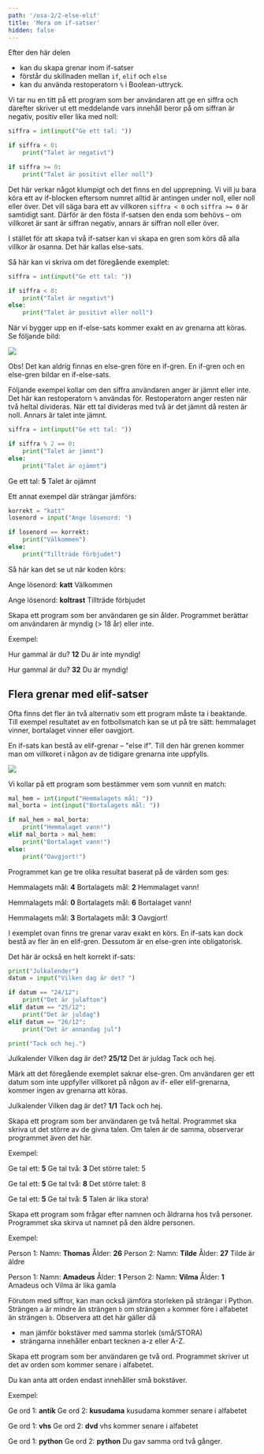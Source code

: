 ```yaml
---
path: '/osa-2/2-else-elif'
title: 'Mera om if-satser'
hidden: false
---
```



<text-box variant='learningObjectives' name='Lärandemål'>

Efter den här delen

* kan du skapa grenar inom if-satser
* förstår du skillnaden mellan `if`, `elif` och `else`
* kan du använda restoperatorn `%` i Boolean-uttryck.

</text-box>

Vi tar nu en titt på ett program som ber användaren att ge en siffra och därefter skriver ut ett meddelande vars innehåll beror på om siffran är negativ, positiv eller lika med noll:

```python
siffra = int(input("Ge ett tal: "))

if siffra < 0:
    print("Talet är negativt")

if siffra >= 0:
    print("Talet är positivt eller noll")
```

Det här verkar något klumpigt och det finns en del upprepning. Vi vill ju bara köra ett av if-blocken eftersom numret alltid är antingen under noll, eller noll eller över. Det vill säga bara ett av villkoren `siffra < 0` och `siffra >= 0` är samtidigt sant. Därför är den fösta if-satsen den enda som behövs – om villkoret är sant är siffran negativ, annars är siffran noll eller över.

I stället för att skapa två if-satser kan vi skapa en gren som körs då alla villkor är osanna. Det här kallas else-sats.

Så här kan vi skriva om det föregående exemplet:

```python
siffra = int(input("Ge ett tal: "))

if siffra < 0:
    print("Talet är negativt")
else:
    print("Talet är positivt eller noll")
```

När vi bygger upp en if-else-sats kommer exakt en av grenarna att köras. Se följande bild:

<img src="2_2_1.png">

Obs! Det kan aldrig finnas en else-gren före en if-gren. En if-gren och en else-gren bildar en if-else-sats.

Följande exempel kollar om den siffra användaren anger är jämnt eller inte. Det här kan restoperatorn `%` användas för. Restoperatorn anger resten när två heltal divideras. När ett tal divideras med två är det jämnt då resten är noll. Annars är talet inte jämnt.

```python
siffra = int(input("Ge ett tal: "))

if siffra % 2 == 0:
    print("Talet är jämnt")
else:
    print("Talet är ojämnt")
```

<sample-output>

Ge ett tal: **5**
Talet är ojämnt

</sample-output>

Ett annat exempel där strängar jämförs:

```python
korrekt = "katt"
losenord = input("Ange lösenord: ")

if losenord == korrekt:
    print("Välkommen")
else:
    print("Tillträde förbjudet")
```

Så här kan det se ut när koden körs:

<sample-output>

Ange lösenord: **katt**
Välkommen

</sample-output>

<sample-output>

Ange lösenord: **koltrast**
Tillträde förbjudet

</sample-output>


<in-browser-programming-exercise name="Myndig eller inte?" tmcname="osa02-04_taysi_ikaisyys" height="400px">

Skapa ett program som ber användaren ge sin ålder. Programmet berättar om användaren är myndig (> 18 år) eller inte.

Exempel:

<sample-output>

Hur gammal är du? **12**
Du är inte myndig!

</sample-output>


<sample-output>

Hur gammal är du? **32**
Du är myndig!

</sample-output>

</in-browser-programming-exercise>

## Flera grenar med elif-satser

Ofta finns det fler än två alternativ som ett program måste ta i beaktande. Till exempel resultatet av en fotbollsmatch kan se ut på tre sätt: hemmalaget vinner, bortalaget vinner eller oavgjort.

En if-sats kan bestå av elif-grenar – "else if". Till den här grenen kommer man om villkoret i någon av de tidigare grenarna inte uppfylls.

<img src="2_2_2.png">

Vi kollar på ett program som bestämmer vem som vunnit en match:

```python
mal_hem = int(input("Hemmalagets mål: "))
mal_borta = int(input("Bortalagets mål: "))

if mal_hem > mal_borta:
    print("Hemmalaget vann!")
elif mal_borta > mal_hem:
    print("Bortalaget vann!")
else:
    print("Oavgjort!")
```

Programmet kan ge tre olika resultat baserat på de värden som ges:

<sample-output>

Hemmalagets mål: **4**
Bortalagets mål: **2**
Hemmalaget vann!

</sample-output>

<sample-output>

Hemmalagets mål: **0**
Bortalagets mål: **6**
Bortalaget vann!

</sample-output>

<sample-output>

Hemmalagets mål: **3**
Bortalagets mål: **3**
Oavgjort!

</sample-output>

I exemplet ovan finns tre grenar varav exakt en körs. En if-sats kan dock bestå av fler än en elif-gren. Dessutom är en else-gren inte obligatorisk.

Det här är också en helt korrekt if-sats:

```python
print("Julkalender")
datum = input("Vilken dag är det? ")

if datum == "24/12":
    print("Det är julafton")
elif datum == "25/12":
    print("Det är juldag")
elif datum == "26/12":
    print("Det är annandag jul")

print("Tack och hej.")
```

<sample-output>

Julkalender
Vilken dag är det? **25/12**
Det är juldag
Tack och hej.

</sample-output>

Märk att det föregående exemplet saknar else-gren. Om användaren ger ett datum som inte uppfyller villkoret på någon av if- eller elif-grenarna, kommer ingen av grenarna att köras.

<sample-output>

Julkalender
Vilken dag är det? **1/1**
Tack och hej.

</sample-output>

<in-browser-programming-exercise name="Större eller lika med" tmcname="osa02-05_suurempi_tai_yhtasuuri"  height="400px">

Skapa ett program som ber användaren ge två heltal. Programmet ska skriva ut det större av de givna talen. Om talen är de samma, observerar programmet även det här.

Exempel:

<sample-output>

Ge tal ett: **5**
Ge tal två: **3**
Det större talet: 5

</sample-output>

<sample-output>

Ge tal ett: **5**
Ge tal två: **8**
Det större talet: 8

</sample-output>

<sample-output>

Ge tal ett: **5**
Ge tal två: **5**
Talen är lika stora!

</sample-output>

</in-browser-programming-exercise>


<in-browser-programming-exercise name="Äldre" tmcname="osa02-06_vanhempi" height="550px">

Skapa ett program som frågar efter namnen och åldrarna hos två personer. Programmet ska skirva ut namnet på den äldre personen.

Exempel:

<sample-output>

Person 1:
Namn: **Thomas**
Ålder: **26**
Person 2:
Namn: **Tilde**
Ålder: **27**
Tilde är äldre

</sample-output>

<sample-output>

Person 1:
Namn: **Amadeus**
Ålder: **1**
Person 2:
Namn: **Vilma**
Ålder: **1**
Amadeus och Vilma är lika gamla

</sample-output>

</in-browser-programming-exercise>

<in-browser-programming-exercise name="Sist i alfabetet" tmcname="osa02-07_aakkkosjarjestyksessa_viimeinen"  height="500px">

Förutom med siffror, kan man också jämföra storleken på strängar i Python. Strängen `a` är mindre än strängen `b` om strängen `a` kommer före i alfabetet än strängen `b`. Observera att det här gäller då

* man jämför bokstäver med samma storlek (små/STORA)
* strängarna innehåller enbart tecknen a-z eller A-Z.

Skapa ett program som ber användaren ge två ord. Programmet skriver ut det av orden som kommer senare i alfabetet.

Du kan anta att orden endast innehåller små bokstäver.

Exempel:

<sample-output>

Ge ord 1: **antik**
Ge ord 2: **kusudama**
kusudama kommer senare i alfabetet

</sample-output>

<sample-output>

Ge ord 1: **vhs**
Ge ord 2: **dvd**
vhs kommer senare i alfabetet

</sample-output>

<sample-output>

Ge ord 1: **python**
Ge ord 2: **python**
Du gav samma ord två gånger.

</sample-output>

</in-browser-programming-exercise>

<quiz id="19327e67-83e3-5534-aab5-db3d25f3f8dc"></quiz>

